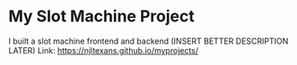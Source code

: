 # My Slot Machine Project
I built a slot machine frontend and backend (INSERT BETTER DESCRIPTION LATER) 
Link: https://njltexans.github.io/myprojects/
